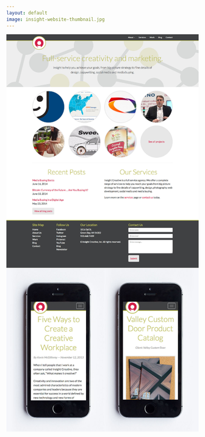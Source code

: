```yaml
---
layout: default
image: insight-website-thumbnail.jpg
---
```


![Insight Creative Website](/img/insight-website-1.jpg)
![Insight Creative Website](/img/insight-website-2.jpg)